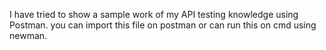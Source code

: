 
I have tried to show a sample work of my API testing knowledge using Postman.
you can import this file on postman or can run this on cmd using newman.
